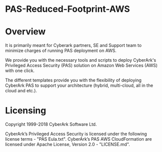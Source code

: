# PAS-Reduced-Footprint-AWS

# Overview

It is primarily meant for Cyberark partners, SE and Support team to minimize charges of running PAS deployment on AWS.

We provide you with the necessary tools and scripts to deploy CyberArk's Privileged Access Security (PAS) solution on Amazon Web Services (AWS) with one click.

The different templates provide you with the flexibility of deploying CyberArk PAS to support your architecture (hybrid, multi-cloud, all in the cloud and etc.).


# Licensing
Copyright 1999-2018 CyberArk Software Ltd.

CyberArk’s Privileged Access Security is licensed under the following license terms - "PAS Eula.txt". CyberArk’s PAS AWS CloudFormation  are licensed under Apache License, Version 2.0 - "LICENSE.md".
